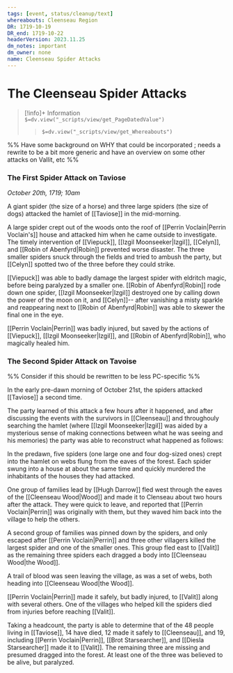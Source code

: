 ```yaml
---
tags: [event, status/cleanup/text]
whereabouts: Cleenseau Region
DR: 1719-10-19
DR_end: 1719-10-22
headerVersion: 2023.11.25
dm_notes: important
dm_owner: none
name: Cleenseau Spider Attacks
---
```

# The Cleenseau Spider Attacks
>[!info]+ Information  
> `$=dv.view("_scripts/view/get_PageDatedValue")`  
>> `$=dv.view("_scripts/view/get_Whereabouts")`

%% Have some background on WHY that could be incorporated ; needs a rewrite to be a bit more generic and have an overview on some other attacks on Vallit, etc %%

### The First Spider Attack on Taviose
*October 20th, 1719; 10am*

A giant spider (the size of a horse) and three large spiders (the size of dogs) attacked the hamlet of [[Taviose]] in the mid-morning. 

A large spider crept out of the woods onto the roof of [[Perrin Voclain|Perrin Voclain's]] house and attacked him when he came outside to investigate. The timely intervention of [[Viepuck]], [[Izgil Moonseeker|Izgil]], [[Celyn]], and [[Robin of Abenfyrd|Robin]] prevented worse disaster. The three smaller spiders snuck through the fields and tried to ambush the party, but [[Celyn]] spotted two of the three before they could strike. 

[[Viepuck]] was able to badly damage the largest spider with eldritch magic, before being paralyzed by a smaller one. [[Robin of Abenfyrd|Robin]] rode down one spider, [[Izgil Moonseeker|Izgil]] destroyed one by calling down the power of the moon on it, and [[Celyn]]-- after vanishing a misty sparkle and reappearing next to [[Robin of Abenfyrd|Robin]] was able to skewer the final one in the eye.

[[Perrin Voclain|Perrin]] was badly injured, but saved by the actions of [[Viepuck]], [[Izgil Moonseeker|Izgil]], and [[Robin of Abenfyrd|Robin]], who magically healed him.

### The Second Spider Attack on Tavoise
%% Consider if this should be rewritten to be less PC-specific %%

In the early pre-dawn morning of October 21st, the spiders attacked [[Taviose]] a second time. 

The party learned of this attack a few hours after it happened, and after discussing the events with the survivors in [[Cleenseau]] and throughouly searching the hamlet (where [[Izgil Moonseeker|Izgil]] was aided by a mysterious sense of making connections between what he was seeing and his memories) the party was able to reconstruct what happened as follows:

In the predawn, five spiders (one large one and four dog-sized ones) crept into the hamlet on webs flung from the eaves of the forest. Each spider swung into a house at about the same time and quickly murdered the inhabitants of the houses they had attacked.

One group of families lead by [[Hugh Darrow]] fled west through the eaves of the [[Cleenseau Wood|Wood]] and made it to Clenseau about two hours after the attack. They were quick to leave, and reported that [[Perrin Voclain|Perrin]] was originally with them, but they waved him back into the village to help the others.

A second group of families was pinned down by the spiders, and only escaped after [[Perrin Voclain|Perrin]] and three other villagers killed the largest spider and one of the smaller ones. This group fled east to [[Valit]] as the remaining three spiders each dragged a body into [[Cleenseau Wood|the Wood]]. 

A trail of blood was seen leaving the village, as was a set of webs, both heading into [[Cleenseau Wood|the Wood]]. 

[[Perrin Voclain|Perrin]] made it safely, but badly injured, to [[Valit]] along with several others. One of the villages who helped kill the spiders died from injuries before reaching [[Valit]]. 

Taking a headcount, the party is able to determine that of the 48 people living in [[Taviose]], 14 have died, 12 made it safely to [[Cleenseau]], and 19, including [[Perrin Voclain|Perrin]], [[Brot Starsearcher]], and [[Diesla Starsearcher]] made it to [[Valit]]. The remaining three are missing and presumed dragged into the forest. At least one of the three was believed to be alive, but paralyzed.
